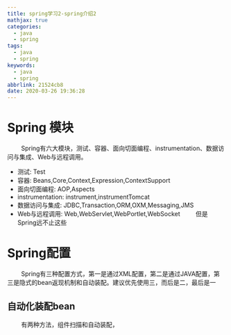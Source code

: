 ```yaml
---
title: spring学习2-spring介绍2
mathjax: true
categories:
  - java
  - spring
tags:
  - java
  - spring
keywords:
  - java
  - spring
abbrlink: 21524cb8
date: 2020-03-26 19:36:28
---
```


# Spring 模块
&emsp;&emsp;  Spring有六大模块，测试、容器、面向切面编程、instrumentation、数据访问与集成、Web与远程调用。
- 测试: Test
- 容器: Beans,Core,Context,Expression,ContextSupport
- 面向切面编程: AOP,Aspects
- instrumentation: instrument,instrumentTomcat
- 数据访问与集成: JDBC,Transaction,ORM,OXM,Messaging,JMS
- Web与远程调用: Web,WebServlet,WebPortlet,WebSocket
&emsp;&emsp; 但是Spring远不止这些

# Spring配置
&emsp;&emsp; Spring有三种配置方式，第一是通过XML配置，第二是通过JAVA配置，第三是隐式的bean返现机制和自动装配。建议优先使用三，而后是二，最后是一
## 自动化装配bean
&emsp;&emsp; 有两种方法，组件扫描和自动装配，


